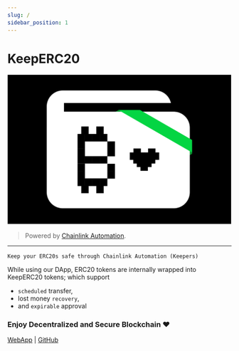 ```yaml
---
slug: /
sidebar_position: 1
---
```


# KeepERC20

![](./images/thumbnail.png)

> Powered by [Chainlink Automation](https://chain.link/automation).

---

```text
Keep your ERC20s safe through Chainlink Automation (Keepers)
```

While using our DApp, ERC20 tokens are internally wrapped into KeepERC20 tokens; which support
- `scheduled` transfer,
- lost money `recovery`,
- and `expirable` approval

### Enjoy Decentralized and Secure Blockchain ❤️

[WebApp](http://keeperc20.web.app) | [GitHub](https://github.com/KeepERC20)
<!-- [Docs](TODO) |  -->

